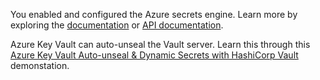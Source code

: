 You enabled and configured the Azure secrets engine. Learn more by exploring the [documentation](https://www.vaultproject.io/docs/secrets/azure/index.html) or [API documentation](https://www.vaultproject.io/api/secret/azure/index.html).

Azure Key Vault can auto-unseal the Vault server. Learn this through this [Azure Key Vault Auto-unseal & Dynamic Secrets with HashiCorp Vault](https://www.hashicorp.com/resources/azure-friday-azure-key-vault-auto-unseal-and-dynamic) demonstation.